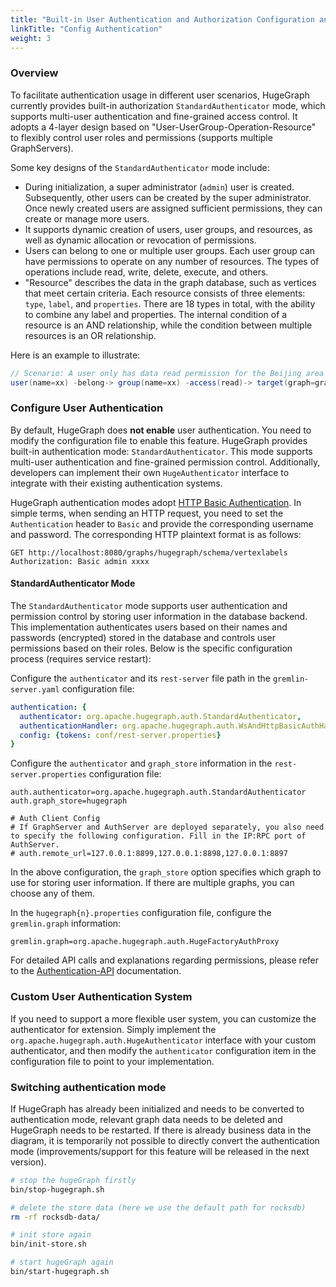 ```yaml
---
title: "Built-in User Authentication and Authorization Configuration and Usage in HugeGraph"
linkTitle: "Config Authentication"
weight: 3
---
```


### Overview
To facilitate authentication usage in different user scenarios, HugeGraph currently provides built-in authorization `StandardAuthenticator` mode,
which supports multi-user authentication and fine-grained access control. It adopts a 4-layer design based on "User-UserGroup-Operation-Resource" to
flexibly control user roles and permissions (supports multiple GraphServers).

Some key designs of the `StandardAuthenticator` mode include:
- During initialization, a super administrator (`admin`) user is created. Subsequently, other users can be created by the super administrator. Once newly created users are assigned sufficient permissions, they can create or manage more users.
- It supports dynamic creation of users, user groups, and resources, as well as dynamic allocation or revocation of permissions.
- Users can belong to one or multiple user groups. Each user group can have permissions to operate on any number of resources. The types of operations include read, write, delete, execute, and others.
- "Resource" describes the data in the graph database, such as vertices that meet certain criteria. Each resource consists of three elements: `type`, `label`, and `properties`. There are 18 types in total, with the ability to combine any label and properties. The internal condition of a resource is an AND relationship, while the condition between multiple resources is an OR relationship.

Here is an example to illustrate:

```java
// Scenario: A user only has data read permission for the Beijing area
user(name=xx) -belong-> group(name=xx) -access(read)-> target(graph=graph1, resource={label: person, city: Beijing})
```

### Configure User Authentication

By default, HugeGraph does **not enable** user authentication. You need to modify the configuration file to enable this feature. HugeGraph provides built-in authentication mode: `StandardAuthenticator`. This mode supports multi-user authentication and fine-grained permission control. Additionally, developers can implement their own `HugeAuthenticator` interface to integrate with their existing authentication systems.

HugeGraph authentication modes adopt [HTTP Basic Authentication](https://en.wikipedia.org/wiki/Basic_access_authentication). In simple terms, when sending an HTTP request, you need to set the `Authentication` header to `Basic` and provide the corresponding username and password. The corresponding HTTP plaintext format is as follows:

```http
GET http://localhost:8080/graphs/hugegraph/schema/vertexlabels
Authorization: Basic admin xxxx
```

#### StandardAuthenticator Mode
The `StandardAuthenticator` mode supports user authentication and permission control by storing user information in the database backend. This
implementation authenticates users based on their names and passwords (encrypted) stored in the database and controls user permissions based on their
roles. Below is the specific configuration process (requires service restart):

Configure the `authenticator` and its `rest-server` file path in the `gremlin-server.yaml` configuration file:

```yaml
authentication: {
  authenticator: org.apache.hugegraph.auth.StandardAuthenticator,
  authenticationHandler: org.apache.hugegraph.auth.WsAndHttpBasicAuthHandler,
  config: {tokens: conf/rest-server.properties}
}
```

Configure the `authenticator` and `graph_store` information in the `rest-server.properties` configuration file:

```properties
auth.authenticator=org.apache.hugegraph.auth.StandardAuthenticator
auth.graph_store=hugegraph

# Auth Client Config
# If GraphServer and AuthServer are deployed separately, you also need to specify the following configuration. Fill in the IP:RPC port of AuthServer.
# auth.remote_url=127.0.0.1:8899,127.0.0.1:8898,127.0.0.1:8897

```
In the above configuration, the `graph_store` option specifies which graph to use for storing user information. If there are multiple graphs, you can choose any of them.

In the `hugegraph{n}.properties` configuration file, configure the `gremlin.graph` information:

```properties
gremlin.graph=org.apache.hugegraph.auth.HugeFactoryAuthProxy
```

For detailed API calls and explanations regarding permissions, please refer to the [Authentication-API](/docs/clients/restful-api/auth) documentation.

### Custom User Authentication System

If you need to support a more flexible user system, you can customize the authenticator for extension.
Simply implement the `org.apache.hugegraph.auth.HugeAuthenticator` interface with your custom authenticator, 
and then modify the `authenticator` configuration item in the configuration file to point to your implementation.

### Switching authentication mode

If HugeGraph has already been initialized and needs to be converted to authentication mode, relevant graph data needs to be deleted and HugeGraph needs to be restarted. If there is already business data in the diagram, it is temporarily not possible to directly convert the authentication mode (improvements/support for this feature will be released in the next version).
```bash
# stop the hugeGraph firstly
bin/stop-hugegraph.sh

# delete the store data (here we use the default path for rocksdb)
rm -rf rocksdb-data/

# init store again
bin/init-store.sh

# start hugeGraph again
bin/start-hugegraph.sh

```